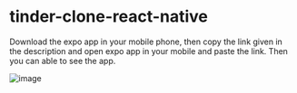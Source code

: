 # tinder-clone-react-native

Download the expo app in your mobile phone, then copy the link given in the description and open expo app in your mobile and paste the link. Then you can able to see the app.

![image](https://user-images.githubusercontent.com/85445767/142756006-5348b4af-91b4-4750-99a8-2b1f7dee5b7d.png)
